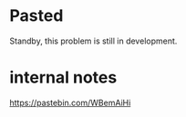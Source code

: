 # Pasted

Standby, this problem is still in development.

# internal notes
https://pastebin.com/WBemAiHi

